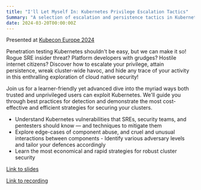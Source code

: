 ```yaml
---
title: "I'll Let Myself In: Kubernetes Privilege Escalation Tactics"
Summary: "A selection of escalation and persistence tactics in Kubernetes, presented at Kubecon EU 2024"
date: 2024-03-20T00:00:00Z
---
```


Presented at [Kubecon Europe 2024](https://kccnceu2024.sched.com/event/1YeR0)

Penetration testing Kubernetes shouldn't be easy, but we can make it so! Rogue SRE insider threat? Platform developers with grudges? Hostile internet citizens? Discover how to escalate your privilege, attain persistence, wreak cluster-wide havoc, and hide any trace of your activity in this enthralling exploration of cloud native security! 

Join us for a learner-friendly yet advanced dive into the myriad ways both trusted and unprivileged users can exploit Kubernetes. We'll guide you through best practices for detection and demonstrate the most cost-effective and efficient strategies for securing your clusters. 

- Understand Kubernetes vulnerabilities that SREs, security teams, and pentesters should know — and techniques to mitigate them 
- Explore edge-cases of component abuse, and cruel and unusual interactions between components - Identify various adversary levels and tailor your defences accordingly 
- Learn the most economical and rapid strategies for robust cluster security 

[Link to slides](/talks/Kubecon-EU-Ill-Let-Myself-In.pdf)

[Link to recording](https://www.youtube.com/watch?v=f10WQlr0h_M)

